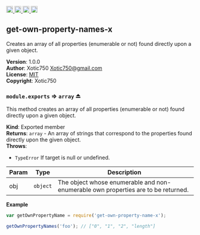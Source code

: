 <a href="https://travis-ci.org/Xotic750/get-own-property-names-x"
   title="Travis status">
<img
   src="https://travis-ci.org/Xotic750/get-own-property-names-x.svg?branch=master"
   alt="Travis status" height="18"/>
</a>
<a href="https://david-dm.org/Xotic750/get-own-property-names-x"
   title="Dependency status">
<img src="https://david-dm.org/Xotic750/get-own-property-names-x.svg"
   alt="Dependency status" height="18"/>
</a>
<a href="https://david-dm.org/Xotic750/get-own-property-names-x#info=devDependencies"
   title="devDependency status">
<img src="https://david-dm.org/Xotic750/get-own-property-names-x/dev-status.svg"
   alt="devDependency status" height="18"/>
</a>
<a href="https://badge.fury.io/js/get-own-property-names-x" title="npm version">
<img src="https://badge.fury.io/js/get-own-property-names-x.svg"
   alt="npm version" height="18"/>
</a>
<a name="module_get-own-property-names-x"></a>

## get-own-property-names-x
Creates an array of all properties (enumerable or not) found directly upon a given object.

**Version**: 1.0.0  
**Author**: Xotic750 <Xotic750@gmail.com>  
**License**: [MIT](&lt;https://opensource.org/licenses/MIT&gt;)  
**Copyright**: Xotic750  
<a name="exp_module_get-own-property-names-x--module.exports"></a>

### `module.exports` ⇒ <code>array</code> ⏏
This method creates an array of all properties (enumerable or not) found
directly upon a given object.

**Kind**: Exported member  
**Returns**: <code>array</code> - An array of strings that correspond to the properties found
 directly upon the given object.  
**Throws**:

- <code>TypeError</code> If target is null or undefined.


| Param | Type | Description |
| --- | --- | --- |
| obj | <code>object</code> | The object whose enumerable and non-enumerable own  properties are to be returned. |

**Example**  
```js
var getOwnPropertyName = require('get-own-property-name-x');

getOwnPropertyNames('foo'); // ["0", "1", "2", "length"]
```

